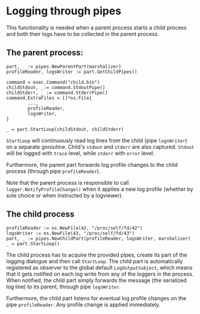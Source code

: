 # Logging through pipes

This functionality is needed when a parent process starts a child process and both their logs have to be collected in the parent process.

## The parent process:

```
part, _ := pipes.NewParentPart(marshalizer)
profileReader, logsWriter := part.GetChildPipes()

command = exec.Command("child.bin")
childStdout, _:= command.StdoutPipe()
childStderr, _ := command.StderrPipe()
command.ExtraFiles = []*os.File{
		...,
		profileReader,
		logsWriter,
}

_ = part.StartLoop(childStdout, childStderr)
```

`StartLoop` will continuously read log lines from the child  (pipe `logsWriter`) on a separate goroutine. Child's `stdout` and `stderr` are also captured. `Stdout` will be logged with `trace` level, while `stderr` with `error` level.


Furthermore, the parent part forwards log profile changes to the child process (through pipe `profileReader`).

Note that the parent process is responsible to call `logger.NotifyProfileChange()` when it applies a new log profile (whether by sole choice or when instructed by a logviewer).

## The child process

```
profileReader := os.NewFile(42, "/proc/self/fd/42")
logsWriter := os.NewFile(43, "/proc/self/fd/43")
part, _ := pipes.NewChildPart(profileReader, logsWriter, marshalizer)
_ = part.StartLoop()
```

The child process has to acquire the provided pipes, create its part of the logging dialogue and then call `StartLoop`.
The child part is automatically registered as observer to the global default `LogOutputSubject`, which means that it gets notified on each log write from any of the loggers in the process. When notified, the child part simply forwards the message (the serialized log line) to its parent, through pipe `logsWriter`. 

Furthermore, the child part listens for eventual log profile changes on the pipe `profileReader`. Any profile change is applied immediately.
